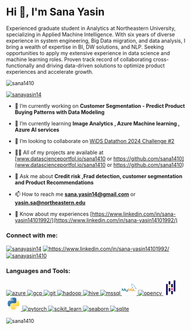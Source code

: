 <h1 align="left">Hi 👋, I'm Sana Yasin</h1>
<p align="left">Experienced graduate student in Analytics at Northeastern University, specializing in Applied Machine Intelligence. With six years of diverse experience in system engineering, Big Data migration, and data analysis, I bring a wealth of expertise in BI, DW solutions, and NLP. Seeking opportunities to apply my extensive experience in data science and machine learning roles. Proven track record of collaborating cross-functionally and driving data-driven solutions to optimize product experiences and accelerate growth.</p>

<p align="left"> <img src="https://komarev.com/ghpvc/?username=sana1410&label=Profile%20views&color=0e75b6&style=flat" alt="sana1410" /> </p>

<p align="left"> <a href="https://twitter.com/sanayasin14" target="blank"><img src="https://img.shields.io/twitter/follow/sanayasin14?logo=twitter&style=for-the-badge" alt="sanayasin14" /></a> </p>

- 🔭 I’m currently working on **Customer Segmentation - Predict Product Buying Patterns with Data Modeling**

- 🌱 I’m currently learning **Image Analytics , Azure Machine learning , Azure AI services**

- 👯 I’m looking to collaborate on [WiDS Datathon 2024 Challenge #2](https://www.kaggle.com/competitions/widsdatathon2024-challenge2)

- 👨‍💻 All of my projects are available at [www.datascienceportfol.io/sana1410 or https://github.com/sana1410](www.datascienceportfol.io/sana1410 or https://github.com/sana1410)

- 💬 Ask me about **Credit risk ,Frad detection, customer segmentation and Product Recommendations**

- 📫 How to reach me **sana.yasin14@gmail.com** or **yasin.sa@northeastern.edu**

- 📄 Know about my experiences [https://www.linkedin.com/in/sana-yasin14101992/](https://www.linkedin.com/in/sana-yasin14101992/)

<h3 align="left">Connect with me:</h3>
<p align="left">
<a href="https://twitter.com/sanayasin14" target="blank"><img align="center" src="https://raw.githubusercontent.com/rahuldkjain/github-profile-readme-generator/master/src/images/icons/Social/twitter.svg" alt="sanayasin14" height="30" width="40" /></a>
<a href="https://linkedin.com/in/https://www.linkedin.com/in/sana-yasin14101992/" target="blank"><img align="center" src="https://raw.githubusercontent.com/rahuldkjain/github-profile-readme-generator/master/src/images/icons/Social/linked-in-alt.svg" alt="https://www.linkedin.com/in/sana-yasin14101992/" height="30" width="40" /></a>
<a href="https://kaggle.com/sanayasin1410" target="blank"><img align="center" src="https://raw.githubusercontent.com/rahuldkjain/github-profile-readme-generator/master/src/images/icons/Social/kaggle.svg" alt="sanayasin1410" height="30" width="40" /></a>
</p>

<h3 align="left">Languages and Tools:</h3>
<p align="left"> <a href="https://azure.microsoft.com/en-in/" target="_blank" rel="noreferrer"> <img src="https://www.vectorlogo.zone/logos/microsoft_azure/microsoft_azure-icon.svg" alt="azure" width="40" height="40"/> </a> <a href="https://cloud.google.com" target="_blank" rel="noreferrer"> <img src="https://www.vectorlogo.zone/logos/google_cloud/google_cloud-icon.svg" alt="gcp" width="40" height="40"/> </a> <a href="https://git-scm.com/" target="_blank" rel="noreferrer"> <img src="https://www.vectorlogo.zone/logos/git-scm/git-scm-icon.svg" alt="git" width="40" height="40"/> </a> <a href="https://hadoop.apache.org/" target="_blank" rel="noreferrer"> <img src="https://www.vectorlogo.zone/logos/apache_hadoop/apache_hadoop-icon.svg" alt="hadoop" width="40" height="40"/> </a> <a href="https://hive.apache.org/" target="_blank" rel="noreferrer"> <img src="https://www.vectorlogo.zone/logos/apache_hive/apache_hive-icon.svg" alt="hive" width="40" height="40"/> </a> <a href="https://www.microsoft.com/en-us/sql-server" target="_blank" rel="noreferrer"> <img src="https://www.svgrepo.com/show/303229/microsoft-sql-server-logo.svg" alt="mssql" width="40" height="40"/> </a> <a href="https://www.mysql.com/" target="_blank" rel="noreferrer"> <img src="https://raw.githubusercontent.com/devicons/devicon/master/icons/mysql/mysql-original-wordmark.svg" alt="mysql" width="40" height="40"/> </a> <a href="https://opencv.org/" target="_blank" rel="noreferrer"> <img src="https://www.vectorlogo.zone/logos/opencv/opencv-icon.svg" alt="opencv" width="40" height="40"/> </a> <a href="https://pandas.pydata.org/" target="_blank" rel="noreferrer"> <img src="https://raw.githubusercontent.com/devicons/devicon/2ae2a900d2f041da66e950e4d48052658d850630/icons/pandas/pandas-original.svg" alt="pandas" width="40" height="40"/> </a> <a href="https://www.python.org" target="_blank" rel="noreferrer"> <img src="https://raw.githubusercontent.com/devicons/devicon/master/icons/python/python-original.svg" alt="python" width="40" height="40"/> </a> <a href="https://pytorch.org/" target="_blank" rel="noreferrer"> <img src="https://www.vectorlogo.zone/logos/pytorch/pytorch-icon.svg" alt="pytorch" width="40" height="40"/> </a> <a href="https://scikit-learn.org/" target="_blank" rel="noreferrer"> <img src="https://upload.wikimedia.org/wikipedia/commons/0/05/Scikit_learn_logo_small.svg" alt="scikit_learn" width="40" height="40"/> </a> <a href="https://seaborn.pydata.org/" target="_blank" rel="noreferrer"> <img src="https://seaborn.pydata.org/_images/logo-mark-lightbg.svg" alt="seaborn" width="40" height="40"/> </a> <a href="https://www.sqlite.org/" target="_blank" rel="noreferrer"> <img src="https://www.vectorlogo.zone/logos/sqlite/sqlite-icon.svg" alt="sqlite" width="40" height="40"/> </a> </p>

<p><img align="center" src="https://github-readme-stats.vercel.app/api/top-langs?username=sana1410&show_icons=true&locale=en&layout=compact" alt="sana1410" /></p>
